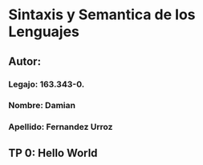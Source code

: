 # Sintaxis y Semantica de los Lenguajes
## Autor:
### Legajo: 163.343-0.
### Nombre: Damian 
### Apellido: Fernandez Urroz
## TP 0: Hello World
